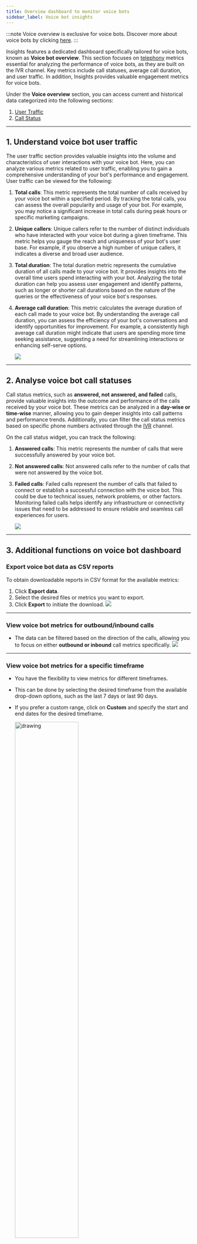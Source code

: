 ```yaml
---
title: Overview dashboard to monitor voice bots
sidebar_label: Voice bot insights
---
```


:::note
Voice overview is exclusive for voice bots. Discover more about voice bots by clicking [here](https://docs.yellow.ai/docs/cookbooks/voice-as-channel/voiceoverview).
:::

Insights features a dedicated dashboard specifically tailored for voice bots, known as **Voice bot overview**. This section focuses on [telephony](https://docs.yellow.ai/docs/cookbooks/voice-as-channel/voicearchitecture#2-workflow-of-a-voice-bot) metrics essential for analyzing the performance of voice bots, as they are built on the IVR channel. Key metrics include call statuses, average call duration, and user traffic. In addition, Insights provides valuable engagement metrics for voice bots.

Under the **Voice overview** section, you can access current and historical data categorized into the following sections:

1. [User Traffic](#1)
2. [Call Status](#2)



----------
  

## <a name="1"></a> 1. Understand voice bot user traffic

The user traffic section provides valuable insights into the volume and characteristics of user interactions with your voice bot. Here, you can analyze various metrics related to user traffic, enabling you to gain a comprehensive understanding of your bot's performance and engagement. User traffic can be viewed for the following:

1. **Total calls**: This metric represents the total number of calls received by your voice bot within a specified period. By tracking the total calls, you can assess the overall popularity and usage of your bot. For example, you may notice a significant increase in total calls during peak hours or specific marketing campaigns.
2. **Unique callers**: Unique callers refer to the number of distinct individuals who have interacted with your voice bot during a given timeframe. This metric helps you gauge the reach and uniqueness of your bot's user base. For example, if you observe a high number of unique callers, it indicates a diverse and broad user audience.
3. **Total duration**: The total duration metric represents the cumulative duration of all calls made to your voice bot. It provides insights into the overall time users spend interacting with your bot. Analyzing the total duration can help you assess user engagement and identify patterns, such as longer or shorter call durations based on the nature of the queries or the effectiveness of your voice bot's responses.
4. **Average call duration**: This metric calculates the average duration of each call made to your voice bot. By understanding the average call duration, you can assess the efficiency of your bot's conversations and identify opportunities for improvement. For example, a consistently high average call duration might indicate that users are spending more time seeking assistance, suggesting a need for streamlining interactions or enhancing self-serve options.

    ![](https://i.imgur.com/YByBurN.png)

-----


## <a name="2"></a> 2. Analyse voice bot call statuses  


Call status metrics, such as **answered, not answered, and failed** calls, provide valuable insights into the outcome and performance of the calls received by your voice bot. These metrics can be analyzed in a **day-wise or time-wise** manner, allowing you to gain deeper insights into call patterns and performance trends. Additionally, you can filter the call status metrics based on specific phone numbers activated through the [IVR](https://docs.yellow.ai/docs/platform_concepts/channelConfiguration/Ivr) channel.

On the call status widget, you can track the following: 
1. **Answered calls**: This metric represents the number of calls that were successfully answered by your voice bot. 
2. **Not answered calls**: Not answered calls refer to the number of calls that were not answered by the voice bot. 
3. **Failed calls**: Failed calls represent the number of calls that failed to connect or establish a successful connection with the voice bot. This could be due to technical issues, network problems, or other factors. Monitoring failed calls helps identify any infrastructure or connectivity issues that need to be addressed to ensure reliable and seamless call experiences for users.

    ![](https://i.imgur.com/dqkvfnP.png)


-----
  
## 3. Additional functions on voice bot dashboard

  
### Export voice bot data as CSV reports

To obtain downloadable reports in CSV format for the available metrics:

1. Click **Export data**.
2. Select the desired files or metrics you want to export.
3. Click **Export** to initiate the download.
  ![](https://i.imgur.com/BxCzp27.png)
  
-----

### View voice bot metrics for outbound/inbound calls

- The data can be filtered based on the direction of the calls, allowing you to focus on either **outbound or inbound** call metrics specifically.
    ![](https://i.imgur.com/7L0RLuU.png)

-------
### View voice bot metrics for a specific timeframe


- You have the flexibility to view metrics for different timeframes. 
- This can be done by selecting the desired timeframe from the available drop-down options, such as the last 7 days or last 90 days. 
- If you prefer a custom range, click on **Custom** and specify the start and end dates for the desired timeframe.    
 
  <img src="https://i.imgur.com/eT2EN5L.png" alt="drawing" width="60%"/>



  
  

